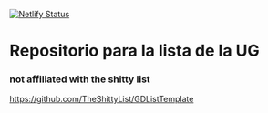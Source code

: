 [![Netlify Status](https://api.netlify.com/api/v1/badges/1a3dd509-f3e3-45c8-be66-9b5a981433b7/deploy-status)](https://app.netlify.com/sites/ugdl/deploys)
# Repositorio para la lista de la UG


### not affiliated with the shitty list
https://github.com/TheShittyList/GDListTemplate
